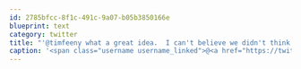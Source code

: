 ```yaml
---
id: 2785bfcc-8f1c-491c-9a07-b05b3850166e
blueprint: text
category: twitter
title: "'@timfeeny what a great idea.  I can't believe we didn't think of that."
caption: '<span class="username username_linked">@<a href="https://twitter.com/timfeeny" title="Tim Feeny">timfeeny</a></span> what a great idea.  I can''t believe we didn''t think of that.'
---
```

